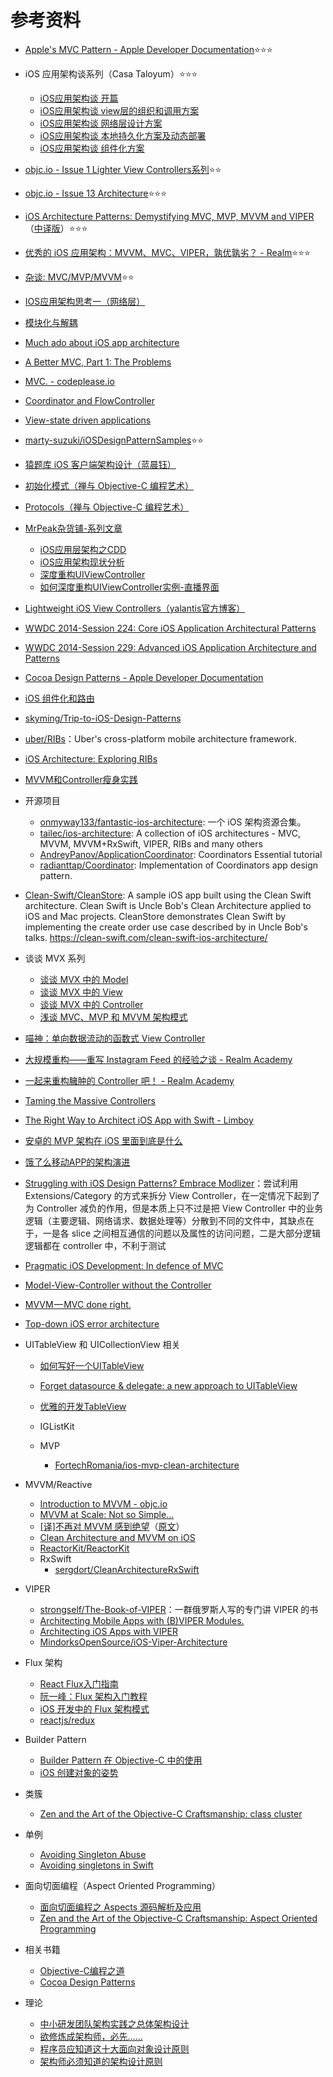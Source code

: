 # 参考资料


- [Apple's MVC Pattern - Apple Developer Documentation](https://developer.apple.com/library/content/documentation/General/Conceptual/DevPedia-CocoaCore/MVC.html)⭐️⭐️⭐️

- iOS 应用架构谈系列（Casa Taloyum）⭐️⭐️⭐️
  - [iOS应用架构谈 开篇](http://casatwy.com/iosying-yong-jia-gou-tan-kai-pian.html) 
  - [iOS应用架构谈 view层的组织和调用方案](http://casatwy.com/iosying-yong-jia-gou-tan-viewceng-de-zu-zhi-he-diao-yong-fang-an.html)
  - [iOS应用架构谈 网络层设计方案](http://casatwy.com/iosying-yong-jia-gou-tan-wang-luo-ceng-she-ji-fang-an.html)
  - [iOS应用架构谈 本地持久化方案及动态部署](http://casatwy.com/iosying-yong-jia-gou-tan-ben-di-chi-jiu-hua-fang-an-ji-dong-tai-bu-shu.html) 
  - [iOS应用架构谈 组件化方案](http://casatwy.com/iOS-Modulization.html)

- [objc.io - Issue 1 Lighter View Controllers系列](https://www.objc.io/issues/1-view-controllers/)⭐️⭐️

- [objc.io - Issue 13 Architecture](https://www.objc.io/issues/13-architecture/)⭐️⭐️⭐️

- [iOS Architecture Patterns: Demystifying MVC, MVP, MVVM and VIPER ](https://medium.com/ios-os-x-development/ios-architecture-patterns-ecba4c38de52?source=userActivityShare-83b58fb60d90-1496985895)（[中译版](http://www.cocoachina.com/ios/20160108/14916.html)）⭐️⭐️⭐️

- [优秀的 iOS 应用架构：MVVM、MVC、VIPER，孰优孰劣？ - Realm](https://academy.realm.io/cn/posts/krzysztof-zablocki-mDevCamp-ios-architecture-mvvm-mvc-viper/)⭐️⭐️⭐️

- [杂谈: MVC/MVP/MVVM](http://www.jianshu.com/p/eedbc820d40a)⭐️⭐️

- [IOS应用架构思考一（网络层）](https://blog.cnbluebox.com/blog/2015/05/07/architecture-ios-1/)

- [模块化与解耦](https://blog.cnbluebox.com/blog/2015/11/28/module-and-decoupling/)

- [Much ado about iOS app architecture](http://aplus.rs/2017/much-ado-about-ios-app-architecture)

- [A Better MVC, Part 1: The Problems](https://davedelong.com/blog/2017/11/06/a-better-mvc-part-1-the-problems)

- [MVC. - codeplease.io](http://codeplease.io/2017/11/19/mvc/)

- [Coordinator and FlowController ](https://github.com/onmyway133/blog/issues/106)

- [View-state driven applications](https://www.cocoawithlove.com/blog/view-state-driven-applications.html)

- [marty-suzuki/iOSDesignPatternSamples](https://github.com/marty-suzuki/iOSDesignPatternSamples/issues/7)⭐️⭐️

- [猿题库 iOS 客户端架构设计（蓝晨钰）](http://gracelancy.com/blog/2016/01/06/ape-ios-arch-design/)

- [初始化模式（禅与 Objective-C 编程艺术）](https://github.com/oa414/objc-zen-book-cn/#初始化模式)

- [Protocols（禅与 Objective-C 编程艺术）](https://github.com/oa414/objc-zen-book-cn/#protocols)

- [MrPeak杂货铺-系列文章](http://mrpeak.cn)
  -  [iOS应用层架构之CDD](http://mrpeak.cn/blog/cdd/)
  - [iOS应用架构现状分析](http://mrpeak.cn/blog/ios-arch/)
  - [深度重构UIViewController](http://mrpeak.cn/blog/controller/)
  - [如何深度重构UIViewController实例-直播界面](http://mrpeak.cn/blog/controller-demo/)

- [Lightweight iOS View Controllers（yalantis官方博客）](https://yalantis.com/blog/lightweight-ios-view-controllers-separate-data-sources-guided-mvc/)

- [WWDC 2014-Session 224: Core iOS Application Architectural Patterns](https://developer.apple.com/videos/play/wwdc2014/224/)

- [WWDC 2014-Session 229: Advanced iOS Application Architecture and Patterns](https://developer.apple.com/videos/play/wwdc2014/229/)

- [Cocoa Design Patterns - Apple Developer Documentation](https://developer.apple.com/legacy/library/documentation/Cocoa/Conceptual/CocoaFundamentals/CocoaDesignPatterns/CocoaDesignPatterns.html)

- [iOS 组件化和路由](https://github.com/ShannonChenCHN/iOSLevelingUp/issues/40) 

- [skyming/Trip-to-iOS-Design-Patterns](https://github.com/skyming/Trip-to-iOS-Design-Patterns)

- [uber/RIBs](https://github.com/uber/RIBs)：Uber's cross-platform mobile architecture framework.

- [iOS Architecture: Exploring RIBs](https://medium.com/swlh/ios-architecture-exploring-ribs-3db765284fd8)

- [MVVM和Controller瘦身实践](https://github.com/LeoMobileDeveloper/Blogs/blob/master/iOS/MVVM%20and%20Controller%20thin.md)

- 开源项目
  - [onmyway133/fantastic-ios-architecture](https://github.com/onmyway133/fantastic-ios-architecture): 一个 iOS 架构资源合集。
  - [tailec/ios-architecture](https://github.com/tailec/ios-architecture): A collection of iOS architectures - MVC, MVVM, MVVM+RxSwift, VIPER, RIBs and many others
  - [AndreyPanov/ApplicationCoordinator](https://github.com/AndreyPanov/ApplicationCoordinator): Coordinators Essential tutorial 
  - [radianttap/Coordinator](https://github.com/radianttap/Coordinator): Implementation of Coordinators app design pattern.

- [Clean-Swift/CleanStore](https://github.com/Clean-Swift/CleanStore): A sample iOS app built using the Clean Swift architecture. Clean Swift is Uncle Bob's Clean Architecture applied to iOS and Mac projects. CleanStore demonstrates Clean Swift by implementing the create order use case described by in Uncle Bob's talks. https://clean-swift.com/clean-swift-ios-architecture/


- 谈谈 MVX 系列
  - [谈谈 MVX 中的 Model](http://draveness.me/mvx-model.html)
  - [谈谈 MVX 中的 View](http://draveness.me/mvx-view.html)
  - [谈谈 MVX 中的 Controller](http://draveness.me/mvx-controller.html)
  - [浅谈 MVC、MVP 和 MVVM 架构模式](http://draveness.me/mvx.html)

- [喵神：单向数据流动的函数式 View Controller](https://onevcat.com/2017/07/state-based-viewcontroller/)

- [大规模重构——重写 Instagram Feed 的经验之谈 - Realm Academy](https://academy.realm.io/cn/posts/tryswift-ryan-nystrom-refactoring-at-scale-lessons-learned-rewriting-instagram-feed/)

- [一起来重构臃肿的 Controller 吧！ - Realm Academy](https://academy.realm.io/cn/posts/andy-matuschak-refactor-mega-controller/)

- [Taming the Massive Controllers](https://academy.realm.io/posts/taming-massive-controller-altconf-2017-azam/)

- [The Right Way to Architect iOS App with Swift - Limboy](http://limboy.me/tech/2017/06/22/the-right-way-to-ios-architecture.html)


- [安卓的 MVP 架构在 iOS 里面到底是什么](https://mp.weixin.qq.com/s?__biz=MzI0NzI1NzU5NA==&mid=2247483715&idx=1&sn=720cd59aa03cf4856b1bfaea47b6362c&chksm=e9b381d6dec408c054c20f62e50491e529fad790d805bf330364fc107dc28c0810f276b445a4&mpshare=1&scene=23&srcid=1008H6aDSqQf6LHPtUv9VrJk#rd)

- [饿了么移动APP的架构演进](https://www.jianshu.com/p/2141fb0dc62c)

- [Struggling with iOS Design Patterns? Embrace Modlizer](https://medium.com/ios-os-x-development/struggling-with-ios-design-patterns-embrace-modlizer-85d621d4e734)：尝试利用 Extensions/Category 的方式来拆分 View Controller，在一定情况下起到了为 Controller 减负的作用，但是本质上只不过是把 View Controller 中的业务逻辑（主要逻辑、网络请求、数据处理等）分散到不同的文件中，其缺点在于，一是各 slice 之间相互通信的问题以及属性的访问问题，二是大部分逻辑逻辑都在 controller 中，不利于测试

- [Pragmatic iOS Development: In defence of MVC](https://www.netguru.co/codestories/pragmatic-ios-development-in-defence-of-mvc)

- [Model-View-Controller without the Controller](https://www.cocoawithlove.com/blog/mvc-without-the-c.html)

- [MVVM — MVC done right.](https://medium.com/@sunshinejr/why-mvvm-mvc-as-we-know-is-a-lie-and-why-im-fine-with-it-d8bc14be1f17)

- [Top-down iOS error architecture](https://medium.com/@londeix/top-down-error-architecture-d8715a28d1ad)

- UITableView 和 UICollectionView 相关
  - [如何写好一个UITableView](http://www.jianshu.com/p/504c61a9dc82)
  - [Forget datasource & delegate: a new approach to UITableView](http://danielemargutti.com/2017/10/08/forget-datasource-delegates-a-new-approach-to-uitableview/)
  - [优雅的开发TableView](https://github.com/LeoMobileDeveloper/Blogs/blob/master/Swift/Elegant%20TableView.md)
  - IGListKit

  - MVP
    - [FortechRomania/ios-mvp-clean-architecture](https://github.com/FortechRomania/ios-mvp-clean-architecture)


- MVVM/Reactive
  - [Introduction to MVVM - objc.io](https://www.objc.io/issues/13-architecture/mvvm/)
  - [MVVM at Scale: Not so Simple...](https://academy.realm.io/posts/try-swift-nyc-2017-nataliya-patsovska-mvvm-at-scale/)
  - [[译]不再对 MVVM 感到绝望](https://juejin.im/post/5a782d0d5188257a856f1dd7)（[原文](https://medium.com/flawless-app-stories/how-to-use-a-model-view-viewmodel-architecture-for-ios-46963c67be1b)）
  - [Clean Architecture and MVVM on iOS](https://tech.olx.com/clean-architecture-and-mvvm-on-ios-c9d167d9f5b3)
  - [ReactorKit/ReactorKit](https://github.com/ReactorKit/ReactorKit)
  - RxSwift
    - [sergdort/CleanArchitectureRxSwift](https://github.com/sergdort/CleanArchitectureRxSwift)

- VIPER
  - [strongself/The-Book-of-VIPER](https://github.com/strongself/The-Book-of-VIPER)：一群俄罗斯人写的专门讲 VIPER 的书
  - [Architecting Mobile Apps with (B)VIPER Modules.](https://medium.com/mobile-travel-technologies/architecting-mobile-apps-with-b-viper-modules-e94e277c8d68) 
  - [Architecting iOS Apps with VIPER](https://www.objc.io/issues/13-architecture/viper/)
  - [MindorksOpenSource/iOS-Viper-Architecture](https://github.com/MindorksOpenSource/iOS-Viper-Architecture)

- Flux 架构
  - [React Flux入门指南](http://www.cocoachina.com/webapp/20151008/13649.html)
  - [阮一峰：Flux 架构入门教程](http://www.ruanyifeng.com/blog/2016/01/flux.html)
  - [ iOS 开发中的 Flux 架构模式](https://juejin.im/entry/57972cdcc4c97100542c2ed4)
  - [reactjs/redux](https://github.com/reactjs/redux)

- Builder Pattern
  - [Builder Pattern 在 Objective-C 中的使用](http://limboy.me/tech/2015/02/07/builder-pattern.html)
  - [iOS 创建对象的姿势](http://mrpeak.cn/blog/ios-init/)

- 类簇
  - [Zen and the Art of the Objective-C Craftsmanship: class cluster](https://github.com/objc-zen/objc-zen-book#class-cluster)
  
- 单例
  - [Avoiding Singleton Abuse](https://www.objc.io/issues/13-architecture/singletons/)
  - [Avoiding singletons in Swift](https://www.swiftbysundell.com/posts/avoiding-singletons-in-swift)

- 面向切面编程（Aspect Oriented Programming）
  - [面向切面编程之 Aspects 源码解析及应用](http://wereadteam.github.io/2016/06/30/Aspects/)
  - [Zen and the Art of the Objective-C Craftsmanship: Aspect Oriented Programming](https://github.com/objc-zen/objc-zen-book#aspect-oriented-programming)

- 相关书籍
  - [Objective-C编程之道](https://book.douban.com/subject/6920082/)
  - [Cocoa Design Patterns](https://book.douban.com/subject/3688896/)
  
  
- 理论
  - [中小研发团队架构实践之总体架构设计](https://mp.weixin.qq.com/s?__biz=MjM5MDE0Mjc4MA==&mid=2650998176&idx=1&sn=968965208a80dbc3434858d0bdfa82f1&chksm=bdbefdf38ac974e58bceb010823935eddac07bc6cabc2ec99de8f7d0941d64b84c2806b36ec6&mpshare=1&scene=1&srcid=1014iON7zGAv9501Wy6IuzoV#rd)
  - [欲修炼成架构师，必先……](https://mp.weixin.qq.com/s?__biz=MjM5MDE0Mjc4MA==&mid=2650998234&idx=1&sn=3462bdaf2e7c6ec5166d28b30e0e0661&chksm=bdbefd898ac9749fe397bd169ca1d324262aca2e7cc60f28378e28d53cdc50ff24a86e1584ea&mpshare=1&scene=1&srcid=10146MRGZcJKCiXJqBkSSl5P#rd)
  - [程序员应知道这十大面向对象设计原则](https://mp.weixin.qq.com/s?__biz=MzAxMTAzMTExMQ==&mid=400214748&idx=1&sn=10edf6be34bdf05a8ae2b19d5f8bf530&mpshare=1&scene=1&srcid=1006JWP1Gag8hpxYNO86m8Mj#wechat_redirect)
  - [架构师必须知道的架构设计原则](https://mp.weixin.qq.com/s?__biz=MjM5MDE0Mjc4MA==&mid=2650998170&idx=1&sn=6defd4f0a9fdb5cf93e6977080c61c70&chksm=bdbefdc98ac974df257d1e9ea08b3f86347fcce53366b3963cf17394c428d265afcffd387a75&mpshare=1&scene=1&srcid=1006rA4BX7qqnNZToRsP3H7j#rd)

